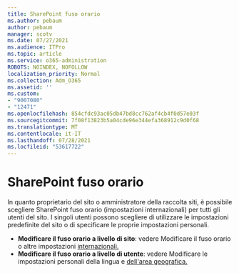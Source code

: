 ```yaml
---
title: SharePoint fuso orario
ms.author: pebaum
author: pebaum
manager: scotv
ms.date: 07/27/2021
ms.audience: ITPro
ms.topic: article
ms.service: o365-administration
ROBOTS: NOINDEX, NOFOLLOW
localization_priority: Normal
ms.collection: Adm_O365
ms.assetid: ''
ms.custom:
- "9007080"
- "12471"
ms.openlocfilehash: 854cfdc93ac05db47bd8cc762af4cb4f0d57e03f
ms.sourcegitcommit: 7f08f13823b5a04cde96e344efa368912c9d0f68
ms.translationtype: MT
ms.contentlocale: it-IT
ms.lasthandoff: 07/28/2021
ms.locfileid: "53617722"
---
```

# <a name="sharepoint-time-zone-settings"></a>SharePoint fuso orario

In quanto proprietario del sito o amministratore della raccolta siti, è possibile scegliere SharePoint fuso orario (impostazioni internazionali) per tutti gli utenti del sito. I singoli utenti possono scegliere di utilizzare le impostazioni predefinite del sito o di specificare le proprie impostazioni personali. 

- **Modificare il fuso orario a livello di sito**: vedere Modificare il fuso orario o altre impostazioni [internazionali.](https://support.microsoft.com/office/change-regional-settings-for-a-site-e9e189c7-16e3-45d3-a090-770be6e83c1a) 
- **Modificare il fuso orario a livello di utente**: vedere Modificare le impostazioni personali della lingua e [dell'area geografica.](https://support.microsoft.com/office/change-your-personal-language-and-region-settings-caa1fccc-bcdb-42f3-9e5b-45957647ffd7) 

